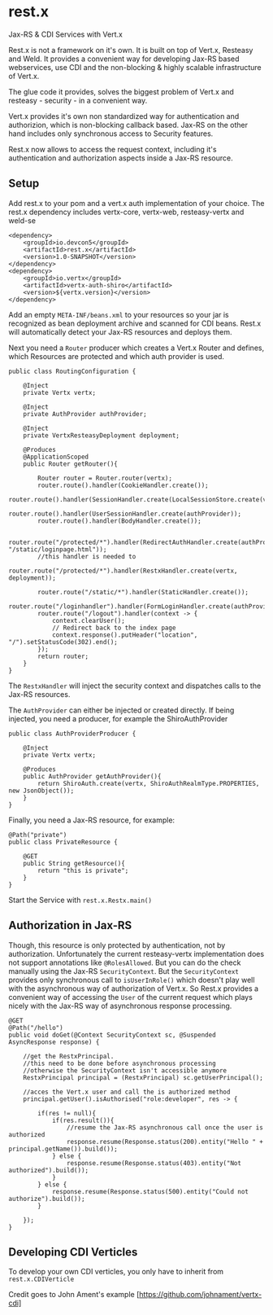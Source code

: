 # rest.x
Jax-RS & CDI Services with Vert.x

Rest.x is not a framework on it's own. It is built on top of Vert.x, Resteasy and Weld.
It provides a convenient way for developing Jax-RS based webservices, use
CDI and the non-blocking & highly scalable infrastructure of Vert.x.

The glue code it provides, solves the biggest problem of Vert.x and resteasy - security -
in a convenient way.

Vert.x provides it's own non standardized way for authentication and authorizion, which
is non-blocking callback based.
Jax-RS on the other hand includes only synchronous access to Security features.

Rest.x now allows to access the request context, including it's authentication and
authorization aspects inside a Jax-RS resource.

## Setup

Add rest.x to your pom and a vert.x auth implementation of your choice.
The rest.x dependency includes vertx-core, vertx-web, resteasy-vertx and weld-se

    <dependency>
        <groupId>io.devcon5</groupId>
        <artifactId>rest.x</artifactId>
        <version>1.0-SNAPSHOT</version>
    </dependency>
    <dependency>
        <groupId>io.vertx</groupId>
        <artifactId>vertx-auth-shiro</artifactId>
        <version>${vertx.version}</version>
    </dependency>

Add an empty `META-INF/beans.xml` to your resources so your jar is recognized
as bean deployment archive and scanned for CDI beans. 
Rest.x will automatically detect your Jax-RS resources and deploys them.

Next you need a `Router` producer which creates a Vert.x Router and
defines, which Resources are protected and which auth provider is used.

    public class RoutingConfiguration {
    
        @Inject
        private Vertx vertx;
    
        @Inject
        private AuthProvider authProvider;
    
        @Inject
        private VertxResteasyDeployment deployment;
    
        @Produces
        @ApplicationScoped
        public Router getRouter(){
    
            Router router = Router.router(vertx);
            router.route().handler(CookieHandler.create());
            router.route().handler(SessionHandler.create(LocalSessionStore.create(vertx)));
            router.route().handler(UserSessionHandler.create(authProvider));
            router.route().handler(BodyHandler.create());
    
            router.route("/protected/*").handler(RedirectAuthHandler.create(authProvider, "/static/loginpage.html"));
            //this handler is needed to
            router.route("/protected/*").handler(RestxHandler.create(vertx, deployment));
    
            router.route("/static/*").handler(StaticHandler.create());
            router.route("/loginhandler").handler(FormLoginHandler.create(authProvider));
            router.route("/logout").handler(context -> {
                context.clearUser();
                // Redirect back to the index page
                context.response().putHeader("location", "/").setStatusCode(302).end();
            });
            return router;
        }
    }

The `RestxHandler` will inject the security context and dispatches calls to the Jax-RS resources. 

The `AuthProvider` can either be injected or created directly. If being injected, 
you need a producer, for example the ShiroAuthProvider

    public class AuthProviderProducer {
    
        @Inject
        private Vertx vertx;
    
        @Produces
        public AuthProvider getAuthProvider(){
            return ShiroAuth.create(vertx, ShiroAuthRealmType.PROPERTIES, new JsonObject());
        }
    }

Finally, you need a Jax-RS resource, for example:

    @Path("private")
    public class PrivateResource {
    
        @GET
        public String getResource(){
            return "this is private";
        }
    }

Start the Service with `rest.x.Restx.main()`

## Authorization in Jax-RS

Though, this resource is only protected by authentication, not by authorization.
Unfortunately the current resteasy-vertx implementation does not support annotations like
`@RolesAllowed`. But you can do the check manually using the Jax-RS `SecurityContext`.
But the `SecurityContext` provides only synchronous call to `isUserInRole()` which doesn't
play well with the asynchronous way of authorization of Vert.x. 
So Rest.x provides a convenient way of accessing the `User` of the current
request which plays nicely with the Jax-RS way of asynchronous response processing.

    @GET
    @Path("/hello")
    public void doGet(@Context SecurityContext sc, @Suspended AsyncResponse response) {

        //get the RestxPrincipal. 
        //this need to be done before asynchronous processing
        //otherwise the SecurityContext isn't accessible anymore
        RestxPrincipal principal = (RestxPrincipal) sc.getUserPrincipal();
        
        //acces the Vert.x user and call the is authorized method
        principal.getUser().isAuthorised("role:developer", res -> {

            if(res != null){
                if(res.result()){
                    //resume the Jax-RS asynchronous call once the user is authorized
                    response.resume(Response.status(200).entity("Hello " + principal.getName()).build());
                } else {
                    response.resume(Response.status(403).entity("Not authorized").build());
                }
            } else {
                response.resume(Response.status(500).entity("Could not authorize").build());
            }

        });
    }




## Developing CDI Verticles

To develop your own CDI verticles, you only have to inherit from `rest.x.CDIVerticle`

Credit goes to John Ament's example [https://github.com/johnament/vertx-cdi] 

